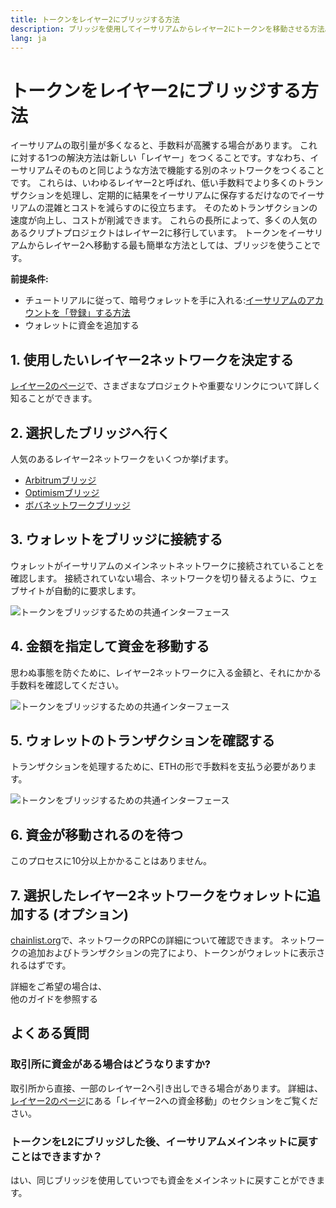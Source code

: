 ```yaml
---
title: トークンをレイヤー2にブリッジする方法
description: ブリッジを使用してイーサリアムからレイヤー2にトークンを移動させる方法。
lang: ja
---
```


# トークンをレイヤー2にブリッジする方法

イーサリアムの取引量が多くなると、手数料が高騰する場合があります。 これに対する1つの解決方法は新しい「レイヤー」をつくることです。すなわち、イーサリアムそのものと同じような方法で機能する別のネットワークをつくることです。 これらは、いわゆるレイヤー2と呼ばれ、低い手数料でより多くのトランザクションを処理し、定期的に結果をイーサリアムに保存するだけなのでイーサリアムの混雑とコストを減らすのに役立ちます。 そのためトランザクションの速度が向上し、コストが削減できます。 これらの長所によって、多くの人気のあるクリプトプロジェクトはレイヤー2に移行しています。 トークンをイーサリアムからレイヤー2へ移動する最も簡単な方法としては、ブリッジを使うことです。

**前提条件:**

- チュートリアルに従って、暗号ウォレットを手に入れる:[イーサリアムのアカウントを「登録」する方法](/guides/how-to-create-an-ethereum-account/)
- ウォレットに資金を追加する

## 1. 使用したいレイヤー2ネットワークを決定する

[レイヤー2のページ](/layer-2/)で、さまざまなプロジェクトや重要なリンクについて詳しく知ることができます。

## 2. 選択したブリッジへ行く

人気のあるレイヤー2ネットワークをいくつか挙げます。

- [Arbitrumブリッジ](https://bridge.arbitrum.io/?l2ChainId=42161)
- [Optimismブリッジ](https://app.optimism.io/bridge/deposit)
- [ボバネットワークブリッジ](https://gateway.boba.network/)

## 3. ウォレットをブリッジに接続する

ウォレットがイーサリアムのメインネットネットワークに接続されていることを確認します。 接続されていない場合、ネットワークを切り替えるように、ウェブサイトが自動的に要求します。

![トークンをブリッジするための共通インターフェース](./bridge1.png)

## 4. 金額を指定して資金を移動する

思わぬ事態を防ぐために、レイヤー2ネットワークに入る金額と、それにかかる手数料を確認してください。

![トークンをブリッジするための共通インターフェース](./bridge2.png)

## 5. ウォレットのトランザクションを確認する

トランザクションを処理するために、ETHの形で手数料を支払う必要があります。

![トークンをブリッジするための共通インターフェース](./bridge3.png)

## 6. 資金が移動されるのを待つ

このプロセスに10分以上かかることはありません。

## 7. 選択したレイヤー2ネットワークをウォレットに追加する (オプション)

[chainlist.org](http://chainlist.org)で、ネットワークのRPCの詳細について確認できます。 ネットワークの追加およびトランザクションの完了により、トークンがウォレットに表示されるはずです。
<br />

<InfoBanner shouldSpaceBetween emoji=":eyes:">
  <div>詳細をご希望の場合は、</div>
  <ButtonLink href="/guides/">
    他のガイドを参照する
  </ButtonLink>
</InfoBanner>

## よくある質問

### 取引所に資金がある場合はどうなりますか?

取引所から直接、一部のレイヤー2へ引き出しできる場合があります。 詳細は、[レイヤー2のページ](/layer-2/)にある「レイヤー2への資金移動」のセクションをご覧ください。

### トークンをL2にブリッジした後、イーサリアムメインネットに戻すことはできますか？

はい、同じブリッジを使用していつでも資金をメインネットに戻すことができます。
